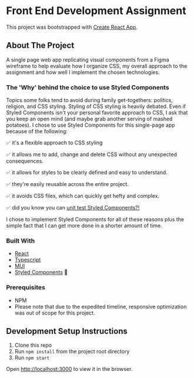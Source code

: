 # Front End Development Assignment

This project was bootstrapped with [Create React App](https://github.com/facebook/create-react-app).

## About The Project

A single page web app replicating visual components from a Figma wireframe to help evaluate how I organize CSS, my overall approach to the assignment and how well I implement the chosen technologies. 

### The 'Why' behind the choice to use Styled Components
Topics some folks tend to avoid during family get-togethers: politics, religion, and CSS styling. Styling of CSS styling is heavily debated. Even if Styled Components isn't your personal favorite approach to CSS, I ask that you keep an open mind (and maybe grab another serving of mashed potatoes).
I chose to use Styled Components for this single-page app because of the following:

:white_check_mark: it's a flexible approach to CSS styling

:white_check_mark: it allows me to add, change and delete CSS without any unexpected consequences.

:white_check_mark: it allows for styles to be clearly defined and easy to understand.

:white_check_mark: they're easily reusable across the entire project.

:white_check_mark: it avoids CSS files, which can quickly get hefty and complex.

:white_check_mark: did you know you can [unit test Styled Components?!](https://github.com/styled-components/jest-styled-components)

I chose to implement Styled Components for all of these reasons plus the simple fact that I can get more done in a shorter amount of time.

### Built With

* [React](https://reactjs.org/)
* [Typescript](https://www.typescriptlang.org/)
* [MUI](https://mui.com/)
* [Styled Components](https://www.styled-components.com/) :nail_care:

### Prerequisites
* NPM
* Please note that due to the expedited timeline, responsive optimization was out of scope for this project.

## Development Setup Instructions
1. Clone this repo
2. Run `npm install` from the project root directory
3. Run `npm start`

Open [http://localhost:3000](http://localhost:3000) to view it in the browser.

